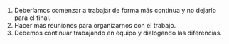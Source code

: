 1. Deberíamos comenzar a trabajar de forma más contínua y no dejarlo para el final.
2. Hacer más reuniones para organizarnos con el trabajo. 
3. Debemos continuar trabajando en equipo y dialogando las diferencias.
